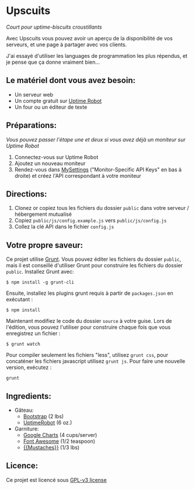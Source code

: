 Upscuits 
===============
_Court pour uptime-biscuits croustillants_

Avec Upscuits vous pouvez avoir un aperçu de la disponibilité de vos serveurs, et une page à partager avec vos clients.

J'ai essayé d'utiliser les languages de programmation les plus répendus, et je pense que ça donne vraiment bien...


Le matériel dont vous avez besoin:
---------------
* Un serveur web
* Un compte gratuit sur [Uptime Robot](http://uptimerobot.com)
* Un four ou un éditeur de texte


Préparations:
---------------
_Vous pouvez passer l'étape une et deux si vous avez déjà un moniteur sur Uptime Robot_

1. Connectez-vous sur Uptime Robot
2. Ajoutez un nouveau moniteur
3. Rendez-vous dans [MySettings](http://uptimerobot.com/dashboard.php#mySettings) ("Monitor-Specific API Keys" en bas à droite) et créez l'API correspondant à votre moniteur


Directions:
---------------
1. Clonez or copiez tous les fichiers du dossier `public` dans votre serveur / hébergement mutualisé
2. Copiez `public/js/config.example.js` vers `public/js/config.js`
3. Collez la clé API dans le fichier `config.js`


Votre propre saveur:
---------------
Ce projet utilise [Grunt](http://gruntjs.com/getting-started). Vous pouvez éditer les fichiers du dossier `public`, mais il est conseillé d'utiliser Grunt pour construire les fichiers du dossier `public`. Installez Grunt avec:

```
$ npm install -g grunt-cli
```

Ensuite, installez les plugins grunt requis à partir de `packages.json` en exécutant :

```
$ npm install
```

Maintenant modifiez le code du dossier `source` à votre guise. Lors de l'édition, vous pouvez l'utiliser pour construire chaque fois que vous enregistrez un fichier : 

```
$ grunt watch
```

Pour compiler seulement les fichiers "less", utilisez `grunt css`, pour concaténer les fichiers javascript utilisez `grunt js`. Pour faire une nouvelle version, exécutez :

```
grunt
```



Ingredients:
---------------
* Gâteau:
	* [Bootstrap](http://twitter.github.com/bootstrap/) (2 lbs)
	* [UptimeRobot](http://www.uptimerobot.com) (6 oz.)
* Garniture:
	* [Google Charts](https://developers.google.com/chart) (4 cups/server)
	* [Font Awesome](http://fortawesome.github.com/Font-Awesome/) (1/2 teaspoon)
	* [{{Mustaches}}](https://github.com/janl/mustache.js/) (1/3 lbs)


Licence:
---------------
Ce projet est licencé sous [GPL-v3 license](https://github.com/digibart/upscuits/blob/master/license.md)

